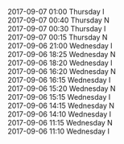 2017-09-07 01:00 Thursday  I  
2017-09-07 00:40 Thursday  N  
2017-09-07 00:30 Thursday  I  
2017-09-07 00:15 Thursday  N  
2017-09-06 21:00 Wednesday  I  
2017-09-06 18:25 Wednesday  N  
2017-09-06 18:20 Wednesday  I  
2017-09-06 16:20 Wednesday  N  
2017-09-06 16:15 Wednesday  I  
2017-09-06 15:20 Wednesday  N  
2017-09-06 15:15 Wednesday  I  
2017-09-06 14:15 Wednesday  N  
2017-09-06 14:10 Wednesday  I  
2017-09-06 11:15 Wednesday  N  
2017-09-06 11:10 Wednesday  I  

